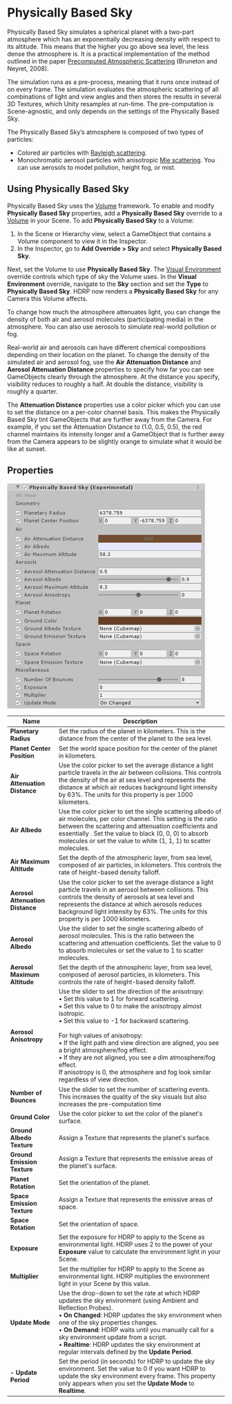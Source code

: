 # Physically Based Sky

Physically Based Sky simulates a spherical planet with a two-part atmosphere which has an exponentially decreasing density with respect to its altitude. This means that the higher you go above sea level, the less dense the atmosphere is. It is a practical implementation of the method outlined in the paper [Precomputed Atmospheric Scattering](http://www-ljk.imag.fr/Publications/Basilic/com.lmc.publi.PUBLI_Article@11e7cdda2f7_f64b69/article.pdf) (Bruneton and Neyret, 2008).

The simulation runs as a pre-process, meaning that it runs once instead of on every frame. The simulation evaluates the atmospheric scattering of all combinations of light and view angles and then stores the results in several 3D Textures, which Unity resamples at run-time. The pre-computation is Scene-agnostic, and only depends on the settings of the Physically Based Sky. 

The Physically Based Sky’s atmosphere is composed of two types of particles: 

- Colored air particles with [Rayleigh scattering](https://en.wikipedia.org/wiki/Rayleigh_scattering).
- Monochromatic aerosol particles with anisotropic [Mie scattering](https://en.wikipedia.org/wiki/Mie_scattering). You can use aerosols to model pollution, height fog, or mist.

## Using Physically Based Sky

Physically Based Sky uses the [Volume](Volumes.html) framework. To enable and modify **Physically Based Sky** properties, add a **Physically Based Sky** override to a [Volume](Volumes.html) in your Scene. To add **Physically Based Sky** to a Volume:

1. In the Scene or Hierarchy view, select a GameObject that contains a Volume component to view it in the Inspector.
2. In the Inspector, go to **Add Override > Sky** and select **Physically Based Sky**.

Next, set the Volume to use **Physically Based Sky**. The [Visual Environment](Override-Visual-Environment.html) override controls which type of sky the Volume uses. In the **Visual Environment** override, navigate to the **Sky** section and set the **Type** to **Physically Based Sky**. HDRP now renders a **Physically Based Sky** for any Camera this Volume affects.

To change how much the atmosphere attenuates light, you can change the density of both air and aerosol molecules (participating media) in the atmosphere. You can also use aerosols to simulate real-world pollution or fog. 

Real-world air and aerosols can have different chemical compositions depending on their location on the planet. To change the density of the simulated air and aerosol fog, use the **Air** **Attenuation Distance** and **Aerosol Attenuation Distance** properties to specify how far you can see GameObjects clearly through the atmosphere. At the distance you specify, visibility reduces to roughly a half. At double the distance, visibility is roughly a quarter. 

The **Attenuation Distance** properties use a color picker which you can use to set the distance on a per-color channel basis. This makes the Physically Based Sky tint GameObjects that are further away from the Camera. For example, if you set the Attenuation Distance to (1.0, 0.5, 0.5), the red channel maintains its intensity longer and a GameObject that is further away from the Camera appears to be slightly orange to simulate what it would be like at sunset.

## Properties

![](Images/Override-PhysicallyBasedSky1.png)

| **Name**                         | **Description**                                              |
| -------------------------------- | ------------------------------------------------------------ |
| **Planetary Radius**             | Set the radius of the planet in kilometers. This is the distance from the center of the planet to the sea level. |
| **Planet Center Position**       | Set the world space position for the center of the planet in kilometers. |
| **Air Attenuation Distance**     | Use the color picker to set the average distance a light particle travels in the air between collisions. This controls the density of the air at sea level and represents the distance at which air reduces background light intensity by 63%. The units for this property is per 1000 kilometers. |
| **Air Albedo**                   | Use the color picker to set the single scattering albedo of air molecules, per color channel. This setting is the ratio between the scattering and attenuation coefficients and essentially . Set the value to black (0, 0, 0) to absorb molecules or set the value to white (1, 1, 1) to scatter molecules. |
| **Air Maximum Altitude**         | Set the depth of the atmospheric layer, from sea level, composed of air particles, in kilometers. This controls the rate of height-based density falloff. |
| **Aerosol Attenuation Distance** | Use the color picker to set the average distance a light particle travels in an aerosol between collisions. This controls the density of aerosols at sea level and represents the distance at which aerosols reduces background light intensity by 63%. The units for this property is per 1000 kilometers. |
| **Aerosol Albedo**               | Use the slider to set the single scattering albedo of aerosol molecules. This is the ratio between the scattering and attenuation coefficients. Set the value to 0 to absorb molecules or set the value to 1 to scatter molecules. |
| **Aerosol Maximum Altitude**     | Set the depth of the atmospheric layer, from sea level, composed of aerosol particles, in kilometers. This controls the rate of height-based density falloff. |
| **Aerosol Anisotropy**           | Use the slider to set the direction of the anisotropy:<br />&#8226; Set this value to 1 for forward scattering.<br />&#8226; Set this value to 0 to make the anisotropy almost isotropic.<br />&#8226; Set this value to -1 for backward scattering.<br /><br />For high values of anisotropy:<br />&#8226; If the light path and view direction are aligned, you see a bright atmosphere/fog effect.<br />&#8226; If they are not aligned, you see a dim atmosphere/fog effect.<br />If anisotropy is 0, the atmosphere and fog look similar regardless of view direction. |
| **Number of Bounces**            | Use the slider to set the number of scattering events. This increases the quality of the sky visuals but also increases the pre-computation time |
| **Ground Color**                 | Use the color picker to set the color of the planet's surface. |
| **Ground Albedo Texture**        | Assign a Texture that represents the planet's surface.       |
| **Ground Emission Texture**      | Assign a Texture that represents the emissive areas of the planet's surface. |
| **Planet Rotation**              | Set the orientation of the planet.                           |
| **Space Emission Texture**       | Assign a Texture that represents the emissive areas of space. |
| **Space Rotation**               | Set the orientation of space.                                |
| **Exposure**                     | Set the exposure for HDRP to apply to the Scene as environmental light. HDRP uses 2 to the power of your **Exposure** value to calculate the environment light in your Scene. |
| **Multiplier**                   | Set the multiplier for HDRP to apply to the Scene as environmental light. HDRP multiplies the environment light in your Scene by this value. |
| **Update Mode**                  | Use the drop-down to set the rate at which HDRP updates the sky environment (using Ambient and Reflection Probes).<br />&#8226; **On Changed**: HDRP updates the sky environment when one of the sky properties changes.<br />&#8226; **On Demand**: HDRP waits until you manually call for a sky environment update from a script.<br />&#8226; **Realtime**: HDRP updates the sky environment at regular intervals defined by the **Update Period**. |
| **- Update Period**              | Set the period (in seconds) for HDRP to update the sky environment. Set the value to 0 if you want HDRP to update the sky environment every frame. This property only appears when you set the **Update Mode** to **Realtime**. |

 
